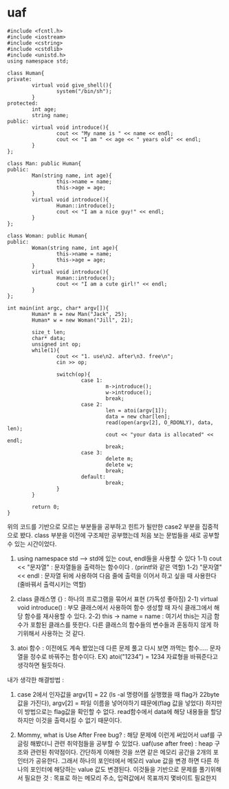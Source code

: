 # uaf

```
#include <fcntl.h>
#include <iostream> 
#include <cstring>
#include <cstdlib>
#include <unistd.h>
using namespace std;

class Human{
private:
        virtual void give_shell(){
                system("/bin/sh");
        }
protected:
        int age;
        string name;
public:
        virtual void introduce(){
                cout << "My name is " << name << endl;
                cout << "I am " << age << " years old" << endl;
        }
};

class Man: public Human{
public:
        Man(string name, int age){
                this->name = name;
                this->age = age;
        }
        virtual void introduce(){
                Human::introduce();
                cout << "I am a nice guy!" << endl;
        }
};

class Woman: public Human{
public:
        Woman(string name, int age){
                this->name = name;
                this->age = age;
        }
        virtual void introduce(){
                Human::introduce();
                cout << "I am a cute girl!" << endl;
        }
};

int main(int argc, char* argv[]){
        Human* m = new Man("Jack", 25);
        Human* w = new Woman("Jill", 21);

        size_t len;
        char* data;
        unsigned int op;
        while(1){
                cout << "1. use\n2. after\n3. free\n";
                cin >> op;

                switch(op){
                        case 1:
                                m->introduce();
                                w->introduce();
                                break;
                        case 2:
                                len = atoi(argv[1]);
                                data = new char[len];
                                read(open(argv[2], O_RDONLY), data, len);
                                cout << "your data is allocated" << endl;
                                break;
                        case 3:
                                delete m;
                                delete w;
                                break;
                        default:
                                break;
                }
        }

        return 0;
}
```

위의 코드를 기반으로 모르는 부분들을 공부하고 힌트가 될만한 case2 부분을 집중적으로 봤다.
class 부분을 이전에 구조체만 공부했는데 처음 보는 문법들을 새로 공부할 수 있는 시간이었다.
1. using namespace std --> std에 있는 cout, endl들을 사용할 수 있다
  1-1) cout << "문자열" : 문자열들을 출력하는 함수이다 . (printf와 같은 역할)
  1-2) "문자열" << endl : 문자열 뒤에 사용하여 다음 줄에 출력을 이어서 하고 싶을 때 사용한다 (줄바꿔서 출력시키는 역할)

2. class 클래스명 {} : 하나의 프로그램을 묶어서 표현 (가독성 좋아짐)
  2-1) virtual void introduce() : 부모 클래스에서 사용하여 함수 생성할 때 자식 클래그에서 해당 함수를 재사용할 수 있다.
  2-2) this -> name = name : 여기서 this는 지금 함수가 포함된 클래스를 뜻한다. 다른 클래스의 함수들의 변수들과 혼동하지 않게 하기위해서 사용하는 것 같다.
  
3. atoi 함수 : 이전에도 계속 봤었는데 다른 문제 풀고 다시 보면 까먹는 함수..... 문자열을 정수로 바꿔주는 함수이다. 
  EX) atoi("1234") = 1234 자료형을 바꿔준다고 생각하면 될듯하다.
  
내가 생각한 해결방법 : 
1) case 2에서 인자값을 argv[1] = 22 (ls -al 명령어를 실행했을 때 flag가 22byte 값을 가진다), argv[2] = 파일 이름을 넣어야하기 떄문에(flag 값을 넣었다)
   하지만 이 방법으로는 flag값을 확인할 수 없다. read함수에서 data에 해당 내용들을 할당하지만 이것을 출력시킬 수 없기 때문이다.
 
2) Mommy, what is Use After Free bug? : 해당 문제에 이런게 써있어서 uaf를 구글링 해봤더니 관련 취약점들을 공부할 수 있었다.
   uaf(use after free) : heap 구조와 관련된 취약점이다. 간단하게 이해한 것을 쓰면 같은 메모리 공간을 2개의 포인터가 공유한다. 그래서 하나의 포인터에서 메모리 value 값을 변경    하면 다른 하나의 포인터에 해당하는 value 값도 변경된다.
   이것들을 기반으로 문제를 풀기위해서 필요한 것 : 목표로 하는 메모리 주소, 입력값에서 목표까지 몇바이트 필요한지
